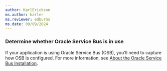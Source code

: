 ```yaml
---
author: KarlErickson
ms.author: karler
ms.reviewer: edburns
ms.date: 09/09/2024
---
```


### Determine whether Oracle Service Bus is in use

If your application is using Oracle Service Bus (OSB), you'll need to capture how OSB is configured. For more information, see [About the Oracle Service Bus Installation](https://docs.oracle.com/en/middleware/fusion-middleware/14.1.2/inosb/index.html).
